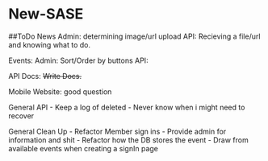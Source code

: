 New-SASE
========


##ToDo
News 
    Admin:
        determining image/url upload
    API:
        Recieving a file/url and knowing what to do.

Events:
    Admin:
        Sort/Order by buttons
    API:
    

API Docs:
    ~~Write Docs.~~

Mobile Website:
    good question
    
General API
    - Keep a log of deleted 
        - Never know when i might need to recover
        
General Clean Up
    - Refactor Member sign ins
        - Provide admin for information and shit
        - Refactor how the DB stores the event
        - Draw from available events when creating a signIn page
    
